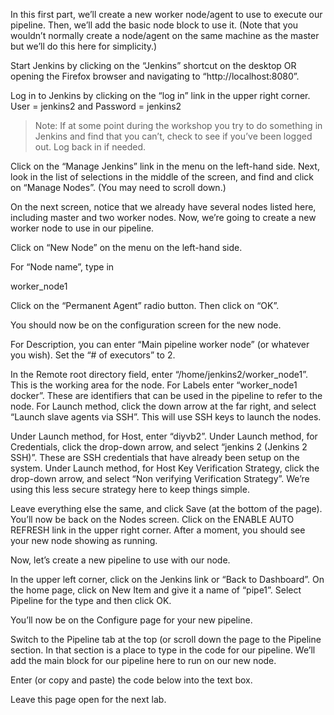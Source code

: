 In this first part, we’ll create a new worker node/agent to use to execute our pipeline. Then, we’ll add the basic node block to use it. (Note that you wouldn’t normally create a node/agent on the same machine as the master but we’ll do this here for simplicity.)

Start Jenkins by clicking on the “Jenkins” shortcut on the desktop OR opening the Firefox browser and navigating to “http://localhost:8080”.

Log in to Jenkins by clicking on the “log in” link in the upper right corner. User = jenkins2 and Password =
jenkins2

>Note: If at some point during the workshop you try to do something in Jenkins and find that you can’t, check to see if you’ve been logged out. Log back in if needed.

Click on the “Manage Jenkins” link in the menu on the left-hand side. Next, look in the list of selections in
the middle of the screen, and find and click on “Manage Nodes”. (You may need to scroll down.)

On the next screen, notice that we already have several nodes listed here, including master and two worker nodes. Now, we’re going to create a new worker node to use in our pipeline.

Click on “New Node” on the menu on the left-hand side.


For “Node name”, type in
 
worker_node1


Click on the “Permanent Agent” radio button. Then click on “OK”.


You should now be on the configuration screen for the new node.

For Description, you can enter “Main pipeline worker node” (or whatever you wish).
Set the “# of executors” to 2.

In the Remote root directory field, enter “/home/jenkins2/worker_node1”. This is the working area for the node. For Labels enter “worker_node1 docker”. These are identifiers that can be used in the pipeline to refer to the node.
For Launch method, click the down arrow at the far right, and select “Launch slave agents via SSH”. This will use SSH
keys to launch the nodes.

Under Launch method, for Host, enter “diyvb2”.
Under Launch method, for Credentials, click the drop-down arrow, and select “jenkins 2 (Jenkins 2 SSH)”. These are SSH credentials that have already been setup on the system.
Under Launch method, for Host Key Verification Strategy, click the drop-down arrow, and select “Non verifying Verification Strategy”. We’re using this less secure strategy here to keep things simple.

Leave everything else the same, and click Save (at the bottom of the page). You’ll now be back on the Nodes screen. Click on the ENABLE AUTO REFRESH link in the upper right corner. After a moment, you should see your new node showing as running.
 
 
Now, let’s create a new pipeline to use with our node.

In the upper left corner, click on the Jenkins link or “Back to Dashboard”. On the home page, click on New Item and give it a name of “pipe1”. Select Pipeline for the type and then click OK.

You’ll now be on the Configure page for your new pipeline.

Switch to the Pipeline tab at the top (or scroll down the page to the Pipeline section. In that section is a place to type in the code for our pipeline. We’ll add the main block for our pipeline here to run on our new node.

Enter (or copy and paste) the code below into the text box.

Leave this page open for the next lab.

